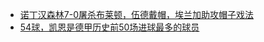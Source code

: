 + [诺丁汉森林7-0屠杀布莱顿，伍德戴帽，埃兰加助攻帽子戏法](https://n.dongqiudi.com/webapp/news.html?articleId=4885870&from=tab_0)
+ [54球，凯恩是德甲历史前50场进球最多的球员](https://n.dongqiudi.com/webapp/news.html?articleId=4886159&from=tab_0)
